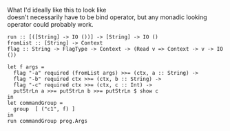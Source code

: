 What I'd ideally like this to look like  
doesn't necessarily have to be bind operator, but any monadic looking operator could probably work.

```
run :: [([String] -> IO ())] -> [String] -> IO ()
fromList :: [String] -> Context
flag :: String -> FlagType -> Context -> (Read v => Context -> v -> IO ())

let f args =
  flag "-a" required (fromList args) >>= (ctx, a :: String) ->
  flag "-b" required ctx >>= (ctx, b :: String) -> 
  flag "-c" required ctx >>= (ctx, c :: Int) ->
  putStrLn a >>= putStrLn b >>= putStrLn $ show c
in
let commandGroup =
  group  [ ("c1", f) ]
in
run commandGroup prog.Args

```
